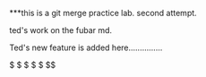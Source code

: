 
***this is a git merge practice lab. second attempt.


ted's work on the fubar md.



Ted's new feature is added here...............


$
$
$
$
$
$$
